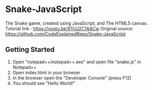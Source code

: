# Snake-JavaScript

The Snake game, created using JavaScript, and The HTML5 canvas.
Tutorial link : https://youtu.be/9TcU2C1AACw
Original source: https://github.com/CodeExplainedRepo/Snake-JavaScript

## Getting Started
1. Open "notepad++/notepad++.exe" and open file "snake.js" in Notepad++
2. Open index.html in your browser
3. In the browser open the "Developer Console" (press F12)
4. You should see "Hello World!"
